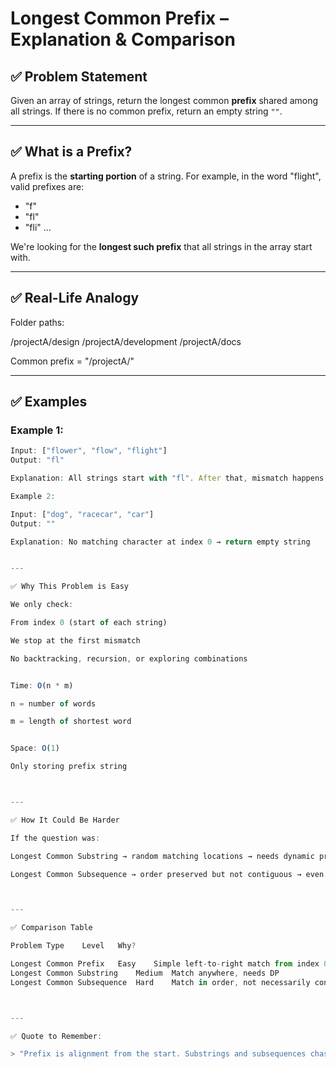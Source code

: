 # Longest Common Prefix – Explanation & Comparison

## ✅ Problem Statement
Given an array of strings, return the longest common **prefix** shared among all strings.
If there is no common prefix, return an empty string `""`.

---

## ✅ What is a Prefix?
A prefix is the **starting portion** of a string.
For example, in the word "flight", valid prefixes are:
- "f"
- "fl"
- "fli"
...

We're looking for the **longest such prefix** that all strings in the array start with.

---

## ✅ Real-Life Analogy
Folder paths:

/projectA/design /projectA/development /projectA/docs

Common prefix = "/projectA/"

---

## ✅ Examples

### Example 1:
```js
Input: ["flower", "flow", "flight"]
Output: "fl"

Explanation: All strings start with "fl". After that, mismatch happens → return "fl"

Example 2:

Input: ["dog", "racecar", "car"]
Output: ""

Explanation: No matching character at index 0 → return empty string


---

✅ Why This Problem is Easy

We only check:

From index 0 (start of each string)

We stop at the first mismatch

No backtracking, recursion, or exploring combinations


Time: O(n * m)

n = number of words

m = length of shortest word


Space: O(1)

Only storing prefix string



---

✅ How It Could Be Harder

If the question was:

Longest Common Substring → random matching locations → needs dynamic programming

Longest Common Subsequence → order preserved but not contiguous → even harder



---

✅ Comparison Table

Problem Type	Level	Why?

Longest Common Prefix	Easy	Simple left-to-right match from index 0
Longest Common Substring	Medium	Match anywhere, needs DP
Longest Common Subsequence	Hard	Match in order, not necessarily continuous



---

✅ Quote to Remember:

> "Prefix is alignment from the start. Substrings and subsequences chase matching across chaos."





